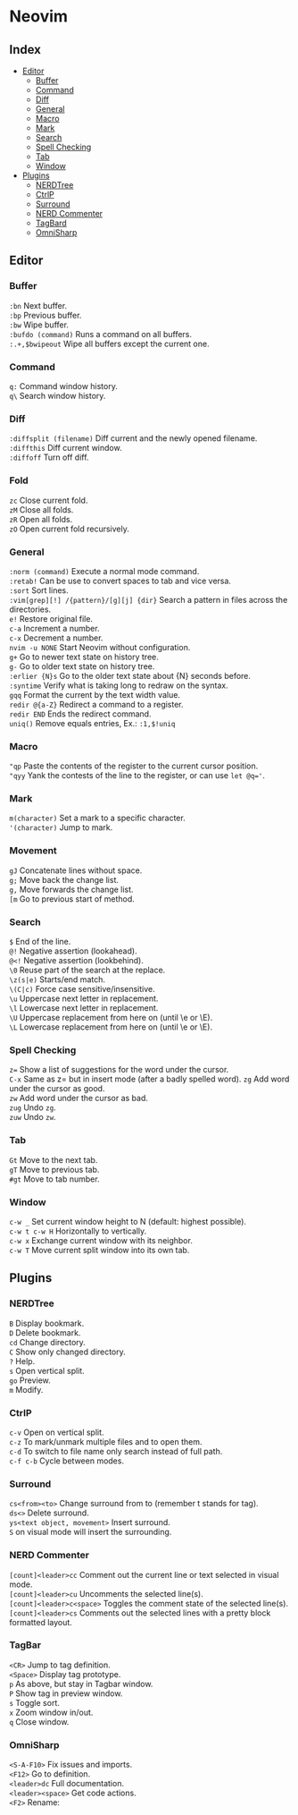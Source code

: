 # Neovim

## Index
* [Editor](#editor)
    * [Buffer](#buffer)
    * [Command](#command)
    * [Diff](#diff)
    * [General](#general)
    * [Macro](#macro)
    * [Mark](#mark)
    * [Search](#search)
    * [Spell Checking](#spell-checking)
    * [Tab](#tab)
    * [Window](#windo)
* [Plugins](#plugins)
    * [NERDTree](#nerdtree)
    * [CtrlP](#ctrlp)
    * [Surround](#surround)
    * [NERD Commenter](#nerd-commenter)
    * [TagBard](#tagbar)
    * [OmniSharp](#omnisharp)

## Editor
### Buffer
`:bn` Next buffer.  
`:bp` Previous buffer.  
`:bw` Wipe buffer.  
`:bufdo (command)` Runs a command on all buffers.  
`:.+,$bwipeout` Wipe all buffers except the current one.  

### Command
`q:` Command window history.  
`q\` Search window history.  

### Diff
`:diffsplit (filename)` Diff current and the newly opened filename.  
`:diffthis` Diff current window.  
`:diffoff` Turn off diff.  

### Fold
`zc` Close current fold.  
`zM` Close all folds.  
`zR` Open all folds.  
`zO` Open current fold recursively.  

### General
`:norm (command)` Execute a normal mode command.  
`:retab!` Can be use to convert spaces to tab and vice versa.  
`:sort` Sort lines.  
`:vim[grep][!] /{pattern}/[g][j] {dir}` Search a pattern in files across the directories.  
`e!` Restore original file.  
`c-a` Increment a number.  
`c-x` Decrement a number.  
`nvim -u NONE` Start Neovim without configuration.  
`g+` Go to newer text state on history tree.  
`g-` Go to older text state on history tree.  
`:erlier {N}s` Go to the older text state about {N} seconds before.  
`:syntime` Verify what is taking long to redraw on the syntax.  
`gqq` Format the current by the text width value.  
`redir @{a-Z}` Redirect a command to a register.  
`redir END` Ends the redirect command.  
`uniq()` Remove equals entries, Ex.: `:1,$!uniq`  

### Macro
`"qp` Paste the contents of the register to the current cursor position.  
`"qyy` Yank the contests of the line to the register, or can use `let @q='`.  

### Mark
`m(character)` Set a mark to a specific character.  
`'(character)` Jump to mark.  

### Movement
`gJ` Concatenate lines without space.  
`g;` Move back the change list.  
`g,` Move forwards the change list.  
`[m` Go to previous start of method.  

### Search
`$` End of the line.  
`@!` Negative assertion (lookahead).  
`@<!` Negative assertion (lookbehind).  
`\0` Reuse part of the search at the replace.  
`\z(s|e)` Starts/end match.  
`\(C|c)` Force case sensitive/insensitive.  
`\u` Uppercase next letter in replacement.  
`\l` Lowercase next letter in replacement.  
`\U` Uppercase replacement from here on (until \e or \E).  
`\L` Lowercase replacement from here on (until \e or \E).  

### Spell Checking
`z=` Show a list of suggestions for the word under the cursor.  
`C-x` Same as z= but in insert mode (after a badly spelled word).
`zg` Add word under the cursor as good.  
`zw` Add word under the cursor as bad.  
`zug` Undo `zg`.  
`zuw` Undo `zw`.  

### Tab
`Gt` Move to the next tab.  
`gT` Move to previous tab.  
`#gt` Move to tab number.  

### Window
`c-w _` Set current window height to N (default: highest possible).  
`c-w t c-w H` Horizontally to vertically.  
`c-w x` Exchange current window with its neighbor.  
`c-w T` Move current split window into its own tab.  

## Plugins
### NERDTree
`B` Display  bookmark.  
`D` Delete bookmark.  
`cd` Change directory.  
`C` Show only changed directory.  
`?` Help.  
`s` Open vertical split.  
`go` Preview.  
`m` Modify.  

### CtrlP
`c-v` Open on vertical split.  
`c-z` To mark/unmark multiple files and <c-o> to open them.  
`c-d` To switch to file name only search instead of full path.  
`c-f c-b` Cycle between modes.  

### Surround
`cs<from><to>` Change surround from to (remember t stands for tag).  
`ds<>` Delete surround.  
`ys<text object, movement>` Insert surround.  
`S` on visual mode will insert the surrounding.  

### NERD Commenter
`[count]<leader>cc` Comment out the current line or text selected in visual mode.  
`[count]<leader>cu` Uncomments the selected line(s).  
`[count]<leader>c<space>` Toggles the comment state of the selected line(s).  
`[count]<leader>cs` Comments out the selected lines with a pretty block formatted layout.  

### TagBar
`<CR>` Jump to tag definition.  
`<Space>` Display tag prototype.  
`p` As above, but stay in Tagbar window.  
`P` Show tag in preview window.  
`s` Toggle sort.  
`x` Zoom window in/out.  
`q` Close window.  

### OmniSharp
`<S-A-F10>`  Fix issues and imports.  
`<F12>` Go to definition.  
`<leader>dc` Full documentation.  
`<leader><space>` Get code actions.  
`<F2>` Rename:

